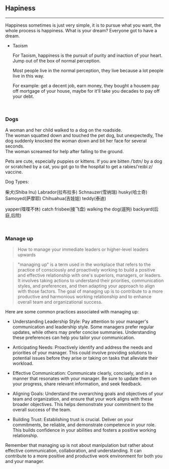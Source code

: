 ## Hapiness

<hr>

Happiness sometimes is just very simple, it is to pursue what you want, the whole process is happiness.
What is your dream? Everyone got to have a dream.

- Taoism

    For Taoism, happiness is the pursuit of purity and inaction of your heart.
    Jump out of the box of normal perception.

    Most people live in the normal perception, they live because a lot people live in this way.

    For example: get a decent job, earn money, they bought a housem pay off mortgage  of your house, maybe for it'll take you decades to pay off your debt.


&nbsp;

### Dogs

A woman and her child walked to a dog on the roadside. <br>
The woman squatted down and touched the pet dog, but unexpectedly,
The dog suddenly knocked the woman down and bit her face for several seconds. <br>
The woman screamed for help after falling to the ground. <br>

Pets are cute, especially puppies or kittens.
If you are bitten /ˈbɪtn/ by a dog or scratched by a cat, you got go to the hospital to get a rabies/ˈreɪbiːz/ vaccine.

Dog Types:

柴犬(Shiba Inu)
Labrador(拉布拉多)
Schnauzer(雪纳瑞)
husky(哈士奇)
Samoyed(萨摩耶)
Chihuahua(吉娃娃)
teddy(泰迪)

yapper(喋喋不休)
catch frisbee(接飞盘)
walking the dog(遛狗)
backyard(后庭,后院)


&nbsp;


### Manage up
> How to manage your immediate leaders or higher-level leaders upwards


> "managing up" is a term used in the workplace that refers to the practice of consciously and proactively working to build a positive and effective relationship with one's superiors, managers, or leaders. It involves taking actions to understand their priorities, communication styles, and preferences, and then adapting your approach to align with those factors. The goal of managing up is to contribute to a more productive and harmonious working relationship and to enhance overall team and organizational success.

Here are some common practices associated with managing up:

- Understanding Leadership Style: Pay attention to your manager's communication and leadership style. Some managers prefer regular updates, while others may prefer concise summaries. Understanding these preferences can help you tailor your communication.

- Anticipating Needs: Proactively identify and address the needs and priorities of your manager. This could involve providing solutions to potential issues before they arise or taking on tasks that alleviate their workload.

- Effective Communication: Communicate clearly, concisely, and in a manner that resonates with your manager. Be sure to update them on your progress, share relevant information, and seek feedback.

- Aligning Goals: Understand the overarching goals and objectives of your team and organization, and ensure that your work aligns with these broader objectives. This helps demonstrate your commitment to the overall success of the team.

- Building Trust: Establishing trust is crucial. Deliver on your commitments, be reliable, and demonstrate competence in your role. This builds confidence in your abilities and fosters a positive working relationship.

Remember that managing up is not about manipulation but rather about effective communication, collaboration, and understanding. It can contribute to a more positive and productive work environment for both you and your manager.


